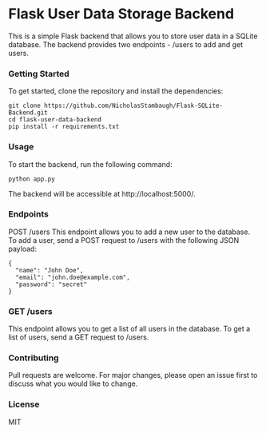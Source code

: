 # Flask User Data Storage Backend
This is a simple Flask backend that allows you to store user data in a SQLite database. The backend provides two endpoints - /users to add and get users.

### Getting Started
To get started, clone the repository and install the dependencies:

```
git clone https://github.com/NicholasStambaugh/Flask-SQLite-Backend.git
cd flask-user-data-backend
pip install -r requirements.txt
```

### Usage
To start the backend, run the following command:

```
python app.py
```

The backend will be accessible at http://localhost:5000/.

### Endpoints
POST /users
This endpoint allows you to add a new user to the database. To add a user, send a POST request to /users with the following JSON payload:

```
{
  "name": "John Doe",
  "email": "john.doe@example.com",
  "password": "secret"
}
```
### GET /users
This endpoint allows you to get a list of all users in the database. To get a list of users, send a GET request to /users.

### Contributing
Pull requests are welcome. For major changes, please open an issue first to discuss what you would like to change.

### License
MIT
